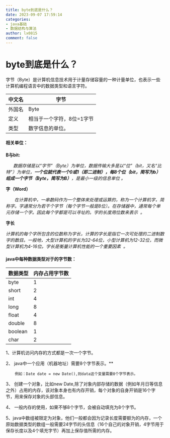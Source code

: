 ```yaml
---
title: byte到底是什么？
date: 2023-09-07 17:59:14
categories:
- java基础
- 数据结构与算法
author: lx0815
comment: false
---
```


# byte到底是什么？

字节（Byte）是计算机信息技术用于计量存储容量的一种计量单位，也表示一些计算机编程语言中的数据类型和语言字符。

| 中文名 | 字节 |
| --- | --- |
| 外国名 | Byte |
| 定义 | 相当于一个字符，8位=1字节 |
| 类型 | 数字信息的单位。 |

#### 相关单位：

**B与bit:**

       _数据存储是以“字节”（Byte）为单位，数据传输大多是以“位”（bit，又名“比特”）为单位，__一个位就代表一个0或1（即二进制），每8个位（bit，简写为b）组成一个字节（Byte，简写为B）__，是最小一级的信息单位 。_

**字（Word）**

        _在计算机中，一串数码作为一个整体来处理或运算的，称为一个计算机字，简称字。字通常分为若干个字节（每个字节一般是8位）。在存储器中，通常每个单元存储一个字。因此每个字都是可以寻址的。字的长度用位数来表示  。_

**字长**

_计算机的每个字所包含的位数称为字长，计算的字长是指它一次可处理的二进制数字的数目。一般地，大型计算机的字长为32-64位，小型计算机为12-32位，而微型计算机为4-16位。字长是衡量计算机性能的一个重要因素  。_

#### java中每种数据类型对于的字节数：
| 数据类型 | 内存占用字节数 |
| --- | --- |
| byte | 1 |
| short | 2 |
| int | 4 |
| long | 8 |
| float | 4 |
| double | 8 |
| boolean | 1 |
| char | 2 |


1、计算机访问内存的方式都是一次一个字节。

2、 java中一个应用（机器地址）需要8个字节表示。**

		例如：Date date = new Date(),则data这个变量需要8个字节表示。

3、 创建一个对象，比如new Date,除了对象内部存储的数据（例如年月日等信息之外）占用的内存，该对象本身也有内存开销，每个对象的自身开销是16个字节，用来保存对象的头部信息。

4、 一般内存的使用，如果不够8个字节，会被自动填充为8个字节。

5、java中数组被限定为对象，他们一般都会因为记录长度需要额为的内存，一个原始数据类型的数组一般需要24字节的头信息（16个自己的对象开销，4字节用于保存长度以及4个填充字节）再加上保存值所需的内存。
